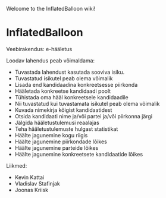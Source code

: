 Welcome to the InflatedBalloon wiki!

# InflatedBalloon
Veebirakendus:    e-hääletus

Loodav lahendus peab võimaldama:

- Tuvastada lahendust kasutada sooviva isiku.
- Tuvastatud isikutel peab olema võimalik
 - Lisada end kandidaadina konkreetsesse piirkonda
 - Hääletada konkreetse kandidaadi poolt
 - Tühistada oma hääl konkreetsele kandidaadile
- Nii tuvastatud kui tuvastamata isikutel peab olema võimalik
 - Kuvada nimekirja kõigist kandidaatidest
 - Otsida kandidaati nime ja/või partei ja/või piirkonna järgi
 - Jälgida hääletustulemusi reaalajas
 - Teha hääletustulemuste hulgast statistikat
  - Häälte jagunemine kogu riigis
  - Häälte jagunemine piirkondade lõikes
  - Häälte jagunemine parteide lõikes
  - Häälte jagunemine konkreetsete kandidaatide lõikes

Liikmed:
- Kevin Kattai
- Vladislav Stafinjak
- Joonas Kriisk
